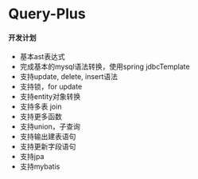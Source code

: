 # Query-Plus

#### 开发计划
- 基本ast表达式
- 完成基本的mysql语法转换，使用spring jdbcTemplate
- 支持update, delete, insert语法
- 支持锁，for update
- 支持entity对象转换
- 支持多表 join
- 支持更多函数
- 支持union，子查询
- 支持输出建表语句
- 支持更新字段语句
- 支持jpa
- 支持mybatis